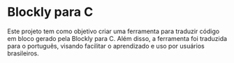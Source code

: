 # Blockly para C

Este projeto tem como objetivo criar uma ferramenta para traduzir código em bloco gerado pela Blockly para C. Além disso, a ferramenta foi traduzida para o português, visando facilitar o aprendizado e uso por usuários brasileiros.
